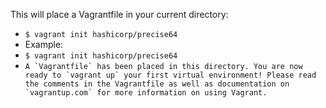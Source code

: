 This will place a Vagrantfile in your current directory:
* ```$ vagrant init hashicorp/precise64```
* Example:
* ```$ vagrant init hashicorp/precise64```
* ```A `Vagrantfile` has been placed in this directory. You are now
ready to `vagrant up` your first virtual environment! Please read
the comments in the Vagrantfile as well as documentation on
`vagrantup.com` for more information on using Vagrant.```
